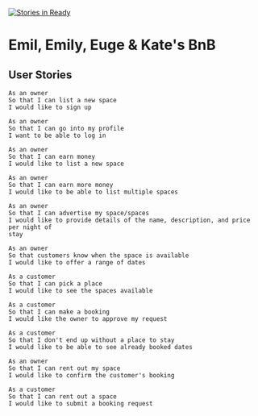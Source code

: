 [![Stories in Ready](https://badge.waffle.io/emmpak/EEEKbnb.png?label=ready&title=Ready)](http://waffle.io/emmpak/EEEKbnb)

# Emil, Emily, Euge & Kate's BnB

## User Stories
```
As an owner
So that I can list a new space
I would like to sign up

As an owner
So that I can go into my profile
I want to be able to log in

As an owner
So that I can earn money
I would like to list a new space

As an owner
So that I can earn more money
I would like to be able to list multiple spaces

As an owner
So that I can advertise my space/spaces
I would like to provide details of the name, description, and price per night of
stay

As an owner
So that customers know when the space is available
I would like to offer a range of dates

As a customer
So that I can pick a place
I would like to see the spaces available

As a customer
So that I can make a booking
I would like the owner to approve my request

As a customer
So that I don't end up without a place to stay
I would like to be able to see already booked dates

As an owner
So that I can rent out my space
I would like to confirm the customer's booking

As a customer
So that I can rent out a space
I would like to submit a booking request
```

